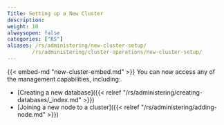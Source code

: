 ```yaml
---
Title: Setting up a New Cluster
description:
weight: 10
alwaysopen: false
categories: ["RS"]
aliases: /rs/administering/new-cluster-setup/
        /rs/administering/cluster-operations/new-cluster-setup/
---
```

{{< embed-md "new-cluster-embed.md" >}}
You can now access any of the management capabilities, including:

- [Creating a new database]({{< relref "/rs/administering/creating-databases/_index.md" >}})
- [Joining a new node to a cluster]({{< relref "/rs/administering/adding-node.md" >}})
